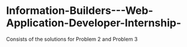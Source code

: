 # Information-Builders---Web-Application-Developer-Internship-
Consists of the solutions for Problem 2 and Problem 3

